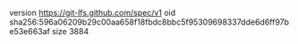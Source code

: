 version https://git-lfs.github.com/spec/v1
oid sha256:596a06209b29c00aa658f18fbdc8bbc5f95309698337dde6d6ff97be53e663af
size 3884
